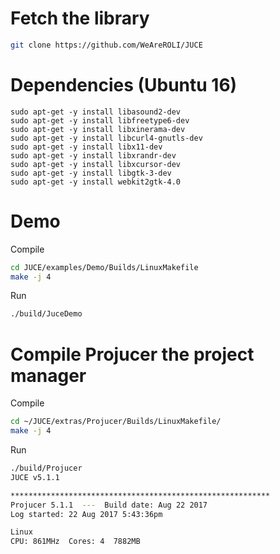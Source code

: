 # Fetch the library
```bash
git clone https://github.com/WeAreROLI/JUCE
```

# Dependencies (Ubuntu 16)
```
sudo apt-get -y install libasound2-dev
sudo apt-get -y install libfreetype6-dev
sudo apt-get -y install libxinerama-dev
sudo apt-get -y install libcurl4-gnutls-dev
sudo apt-get -y install libx11-dev
sudo apt-get -y install libxrandr-dev
sudo apt-get -y install libxcursor-dev
sudo apt-get -y install libgtk-3-dev
sudo apt-get -y install webkit2gtk-4.0
```

# Demo
Compile
```bash
cd JUCE/examples/Demo/Builds/LinuxMakefile
make -j 4
```
Run
```bash
./build/JuceDemo
```

# Compile Projucer the project manager
Compile
```bash
cd ~/JUCE/extras/Projucer/Builds/LinuxMakefile/
make -j 4
```

Run
```bash
./build/Projucer 
JUCE v5.1.1

**********************************************************
Projucer 5.1.1  ---  Build date: Aug 22 2017
Log started: 22 Aug 2017 5:43:36pm

Linux
CPU: 861MHz  Cores: 4  7882MB
```
